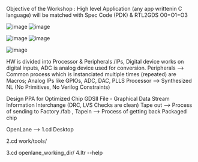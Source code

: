 Objective of the Workshop : High level Application (any app writtenin C language) will be matched with Spec Code (PDK) &  RTL2GDS O0=O1=O3

![image](https://github.com/user-attachments/assets/b60d3dcb-ffda-46bb-86fb-90dca848116a)
![image](https://github.com/user-attachments/assets/d0d5858f-7bef-4608-aaa7-55991dcae65f)

![image](https://github.com/user-attachments/assets/89d39da5-d4c6-44cf-802c-b49f02038031)
![image](https://github.com/user-attachments/assets/23bcaa6f-95e9-4738-8bf3-99fe07e61231)

![image](https://github.com/user-attachments/assets/17d0cc93-f229-4d01-a33c-ebf5f5084401)

HW is divided into Processor & Peripherals /IPs, Digital device works on digital inputs, ADC is analog device used for conversion. 
Peripherals --> Common process which is instanciated multiple times (repeated) are Macros; Analog IPs like GPIOs, ADC, DAC, PLLS
Processor --> Synthesized NL (No Primitives, No Verilog Constraints)

Design PPA for Optimized Chip
GDSII File - Graphical Data Stream Information Interchange (DRC, LVS Checks are clean)
Tape out --> Process of sending to Factory /fab , Tapein --> Process of getting back Packaged chip

OpenLane --> 1.cd Desktop

2.cd work/tools/

3.cd openlane_working_dir/
4.ltr --help 



